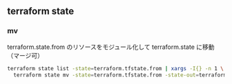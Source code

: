 ## terraform state
### mv 

terraform.state.from のリソースをモジュール化して terraform.state に移動（マージ可）

```bash
terraform state list -state=terraform.tfstate.from | xargs -I{} -n 1 \
  terraform state mv -state=terraform.tfstate.from -state-out=terraform.tfstate {} module.vpc.{}
```
